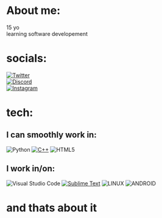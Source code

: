 # About me:
15 yo<br>
learning software developement

# socials:
[![Twitter](https://img.shields.io/badge/Twitter-%231DA1F2.svg?logo=Twitter&logoColor=white)](https://twitter.com/horakdejv)<br>
[![Discord](https://img.shields.io/badge/Discord-%237289DA.svg?logo=discord&logoColor=white)](https://discord.gg/https://discord.gg/david.horak)<br>
[![Instagram](https://img.shields.io/badge/Instagram-%23E4405F.svg?logo=Instagram&logoColor=white)](https://www.instagram.com/david_.horak/)<br>

# tech:
## I can smoothly work in:
![Python](https://img.shields.io/badge/python-3670A0?style=for-the-badge&logo=python&logoColor=ffdd54)
[![C++](https://img.shields.io/badge/c++-%2300599C.svg?style=for-the-badge&logo=c%2B%2B&logoColor=white)](https://isocpp.org/)
![HTML5](https://img.shields.io/badge/html5-%23E34F26.svg?style=for-the-badge&logo=html5&logoColor=white)

## I work in/on:
![Visual Studio Code](https://img.shields.io/badge/Visual%20Studio%20Code-0078d7.svg?style=for-the-badge&logo=visual-studio-code&logoColor=white)
[![Sublime Text](https://img.shields.io/badge/Sublime%20Text-687676.svg?style=for-the-badge&logo=sublime-text&logoColor=white)](https://www.sublimetext.com/)
![LINUX](https://img.shields.io/badge/Linux-FCC624?style=for-the-badge&logo=linux&logoColor=black)
![ANDROID](https://img.shields.io/badge/android-%2320232a.svg?style=for-the-badge&logo=android&logoColor=%a4c639)

# and thats about it
